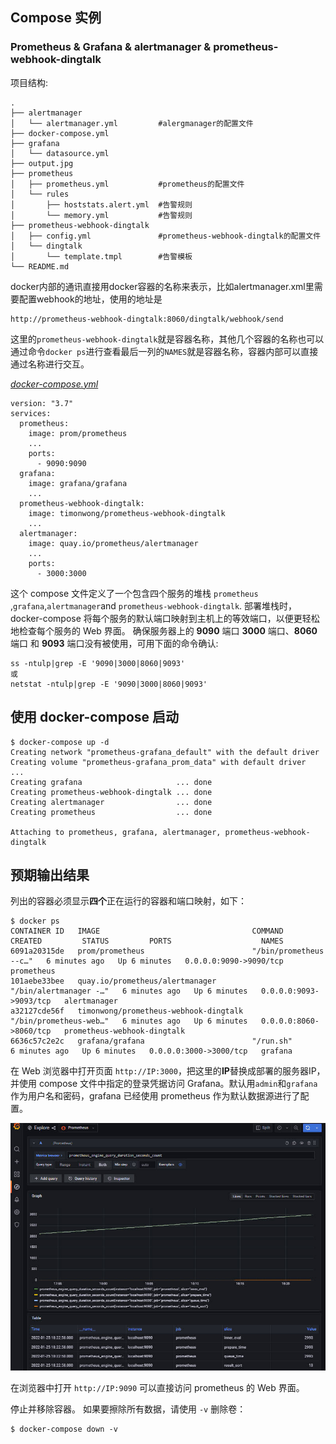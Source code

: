 ## Compose 实例
### Prometheus & Grafana & alertmanager & prometheus-webhook-dingtalk

项目结构:
```
.
├── alertmanager
│   └── alertmanager.yml         #alergmanager的配置文件
├── docker-compose.yml
├── grafana
│   └── datasource.yml
├── output.jpg
├── prometheus
│   ├── prometheus.yml           #prometheus的配置文件
│   └── rules
│       ├── hoststats.alert.yml  #告警规则
│       └── memory.yml           #告警规则
├── prometheus-webhook-dingtalk
│   ├── config.yml               #prometheus-webhook-dingtalk的配置文件
│   └── dingtalk
│       └── template.tmpl        #告警模板
└── README.md

```

docker内部的通讯直接用docker容器的名称来表示，比如alertmanager.xml里需要配置webhook的地址，使用的地址是

```
http://prometheus-webhook-dingtalk:8060/dingtalk/webhook/send
```

这里的`prometheus-webhook-dingtalk`就是容器名称，其他几个容器的名称也可以通过命令`docker ps`进行查看最后一列的`NAMES`就是容器名称，容器内部可以直接通过名称进行交互。

[_docker-compose.yml_](docker-compose.yml)

```
version: "3.7"
services:
  prometheus:
    image: prom/prometheus
    ...
    ports:
      - 9090:9090
  grafana:
    image: grafana/grafana
    ...
  prometheus-webhook-dingtalk:
    image: timonwong/prometheus-webhook-dingtalk
    ...
  alertmanager:
    image: quay.io/prometheus/alertmanager
    ...
    ports:
      - 3000:3000
```
这个 compose 文件定义了一个包含四个服务的堆栈 `prometheus` ,`grafana`,`alertmanager`and `prometheus-webhook-dingtalk`.
部署堆栈时，docker-compose 将每个服务的默认端口映射到主机上的等效端口，以便更轻松地检查每个服务的 Web 界面。
确保服务器上的 **9090** 端口 **3000** 端口、**8060** 端口 和 **9093** 端口没有被使用，可用下面的命令确认:

```
ss -ntulp|grep -E '9090|3000|8060|9093'
或
netstat -ntulp|grep -E '9090|3000|8060|9093'
```



## 使用 docker-compose 启动

```
$ docker-compose up -d
Creating network "prometheus-grafana_default" with the default driver
Creating volume "prometheus-grafana_prom_data" with default driver
...
Creating grafana                     ... done
Creating prometheus-webhook-dingtalk ... done
Creating alertmanager                ... done
Creating prometheus                  ... done

Attaching to prometheus, grafana, alertmanager, prometheus-webhook-dingtalk

```

## 预期输出结果

列出的容器必须显示**四个**正在运行的容器和端口映射，如下：

```
$ docker ps
CONTAINER ID   IMAGE                                  COMMAND                  CREATED         STATUS         PORTS                    NAMES
6091a20315de   prom/prometheus                        "/bin/prometheus --c…"   6 minutes ago   Up 6 minutes   0.0.0.0:9090->9090/tcp   prometheus
101aebe33bee   quay.io/prometheus/alertmanager        "/bin/alertmanager -…"   6 minutes ago   Up 6 minutes   0.0.0.0:9093->9093/tcp   alertmanager
a32127cde56f   timonwong/prometheus-webhook-dingtalk  "/bin/prometheus-web…"   6 minutes ago   Up 6 minutes   0.0.0.0:8060->8060/tcp   prometheus-webhook-dingtalk
6636c57c2e2c   grafana/grafana                        "/run.sh"                6 minutes ago   Up 6 minutes   0.0.0.0:3000->3000/tcp   grafana
```

在 Web 浏览器中打开页面 `http://IP:3000`，把这里的**IP**替换成部署的服务器IP，并使用 compose 文件中指定的登录凭据访问 Grafana。默认用`admin`和`grafana`作为用户名和密码，grafana 已经使用 prometheus 作为默认数据源进行了配置。

![page](output.jpg)

在浏览器中打开 `http://IP:9090` 可以直接访问 prometheus 的 Web 界面。

停止并移除容器。 如果要擦除所有数据，请使用 `-v` 删除卷：
```
$ docker-compose down -v
```
